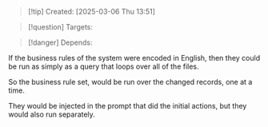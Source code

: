 
>[!tip] Created: [2025-03-06 Thu 13:51]

>[!question] Targets: 

>[!danger] Depends: 

If the business rules of the system were encoded in English, then they could be run as simply as a query that loops over all of the files. 

So the business rule set, would be run over the changed records, one at a time.

They would be injected in the prompt that did the initial actions, but they would also run separately.